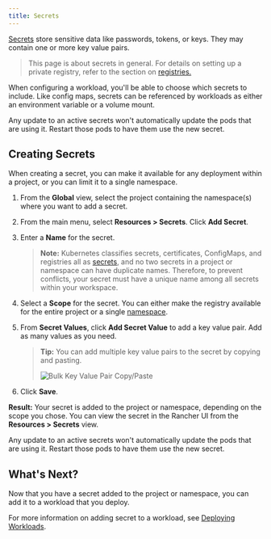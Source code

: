 ```yaml
---
title: Secrets
---
```


[Secrets](https://kubernetes.io/docs/concepts/configuration/secret/#overview-of-secrets) store sensitive data like passwords, tokens, or keys. They may contain one or more key value pairs.

> This page is about secrets in general. For details on setting up a private registry, refer to the section on [registries.](/docs/k8s-in-rancher/registries)

When configuring a workload, you'll be able to choose which secrets to include. Like config maps, secrets can be referenced by workloads as either an environment variable or a volume mount.

Any update to an active secrets won't automatically update the pods that are using it. Restart those pods to have them use the new secret.

## Creating Secrets

When creating a secret, you can make it available for any deployment within a project, or you can limit it to a single namespace.

1. From the **Global** view, select the project containing the namespace(s) where you want to add a secret.

2. From the main menu, select **Resources > Secrets**. Click **Add Secret**.

3. Enter a **Name** for the secret.

   > **Note:** Kubernetes classifies secrets, certificates, ConfigMaps, and registries all as [secrets](https://kubernetes.io/docs/concepts/configuration/secret/), and no two secrets in a project or namespace can have duplicate names. Therefore, to prevent conflicts, your secret must have a unique name among all secrets within your workspace.

4. Select a **Scope** for the secret. You can either make the registry available for the entire project or a single [namespace](/docs/k8s-in-rancher/projects-and-namespaces/#namespaces).

5. From **Secret Values**, click **Add Secret Value** to add a key value pair. Add as many values as you need.

   > **Tip:** You can add multiple key value pairs to the secret by copying and pasting.
   >
   > ![Bulk Key Value Pair Copy/Paste](/img/rancher/bulk-key-values.gif)

6. Click **Save**.

**Result:** Your secret is added to the project or namespace, depending on the scope you chose. You can view the secret in the Rancher UI from the **Resources > Secrets** view.

Any update to an active secrets won't automatically update the pods that are using it. Restart those pods to have them use the new secret.

## What's Next?

Now that you have a secret added to the project or namespace, you can add it to a workload that you deploy.

For more information on adding secret to a workload, see [Deploying Workloads](/docs/k8s-in-rancher/workloads/deploy-workloads/).
